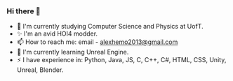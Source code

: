 ### Hi there 👋

<!--
**DeathByThermodynamics/DeathByThermodynamics** is a ✨ _special_ ✨ repository because its `README.md` (this file) appears on your GitHub profile.

Here are some ideas to get you started:

- 🔭 I’m currently working on ...
- 🌱 I’m currently learning ...
- 👯 I’m looking to collaborate on ...
- 🤔 I’m looking for help with ...
- 💬 Ask me about ...
- 📫 How to reach me: ...
- 😄 Pronouns: ...
- ⚡ Fun fact: ...
-->

- 🔭 I'm currently studying Computer Science and Physics at UofT.
- ✨ I'm an avid HOI4 modder.
- 📫 How to reach me: email - alexhemo2013@gmail.com
- 🤔 I'm currently learning Unreal Engine.
- ⚡ I have experience in: Python, Java, JS, C, C++, C#, HTML, CSS, Unity, Unreal, Blender.

